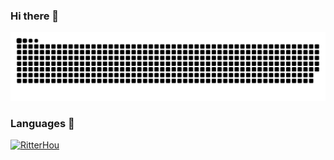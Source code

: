 ### Hi there 👋

<picture>
  <source media="(prefers-color-scheme: dark)" srcset="https://raw.githubusercontent.com/RitterHou/RitterHou/output/github-contribution-grid-snake-dark.svg">
  <source media="(prefers-color-scheme: light)" srcset="https://raw.githubusercontent.com/RitterHou/RitterHou/output/github-contribution-grid-snake.svg">
  <img alt="github contribution grid snake animation" src="https://raw.githubusercontent.com/RitterHou/RitterHou/output/github-contribution-grid-snake.svg">
</picture>

### Languages 👋

[![RitterHou](https://github-readme-stats.vercel.app/api/top-langs/?username=RitterHou&hide=html&layout=donut)](https://github.com/RitterHou?tab=repositories)
